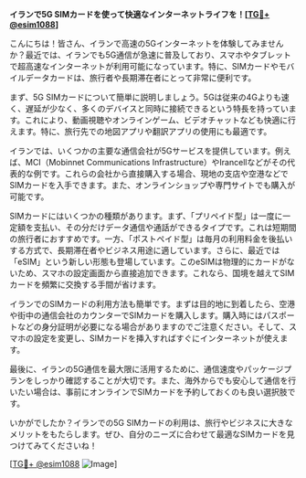 **イランで5G SIMカードを使って快適なインターネットライフを！[[TG💪+ @esim1088](https://t.me/s/esim1088)]**

こんにちは！皆さん、イランで高速の5Gインターネットを体験してみませんか？最近では、イランでも5G通信が急速に普及しており、スマホやタブレットで超高速なインターネットが利用可能になっています。特に、SIMカードやモバイルデータカードは、旅行者や長期滞在者にとって非常に便利です。

まず、5G SIMカードについて簡単に説明しましょう。5Gは従来の4Gよりも速く、遅延が少なく、多くのデバイスと同時に接続できるという特長を持っています。これにより、動画視聴やオンラインゲーム、ビデオチャットなども快適に行えます。特に、旅行先での地図アプリや翻訳アプリの使用にも最適です。

イランでは、いくつかの主要な通信会社が5Gサービスを提供しています。例えば、MCI（Mobinnet Communications Infrastructure）やIrancellなどがその代表的な例です。これらの会社から直接購入する場合、現地の支店や空港などでSIMカードを入手できます。また、オンラインショップや専門サイトでも購入が可能です。

SIMカードにはいくつかの種類があります。まず、「プリペイド型」は一度に一定額を支払い、その分だけデータ通信や通話ができるタイプです。これは短期間の旅行者におすすめです。一方、「ポストペイド型」は毎月の利用料金を後払いする方式で、長期滞在者やビジネス用途に適しています。さらに、最近では「eSIM」という新しい形態も登場しています。このeSIMは物理的にカードがないため、スマホの設定画面から直接追加できます。これなら、国境を越えてSIMカードを頻繁に交換する手間が省けます。

イランでのSIMカードの利用方法も簡単です。まずは目的地に到着したら、空港や街中の通信会社のカウンターでSIMカードを購入します。購入時にはパスポートなどの身分証明が必要になる場合がありますのでご注意ください。そして、スマホの設定を変更し、SIMカードを挿入すればすぐにインターネットが使えます。

最後に、イランの5G通信を最大限に活用するために、通信速度やパッケージプランをしっかり確認することが大切です。また、海外からでも安心して通信を行いたい場合は、事前にオンラインでSIMカードを予約しておくのも良い選択肢です。

いかがでしたか？イランでの5G SIMカードの利用は、旅行やビジネスに大きなメリットをもたらします。ぜひ、自分のニーズに合わせて最適なSIMカードを見つけてみてくださいね！

[[TG💪+ @esim1088](https://t.me/s/esim1088) ![Image](https://i.postimg.cc/Y0z9fWf4/image.png)]